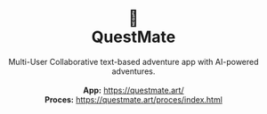 <h1 align='center'>
  📜 <br>
  QuestMate
</h1>
<p align="center">
  Multi-User Collaborative text-based adventure app with AI-powered adventures.
  <br> <br>
      <strong>App:</strong> <a href="https://questmate.art/"> https://questmate.art/ </a> <br>
  <strong>Proces:</strong> <a href="https://questmate.art/proces/index.html"> https://questmate.art/proces/index.html </a>
</p>

<!-- Here are some hints for your projects Readme.md! -->

<!-- Start out with a title and a description -->

<!-- Add a nice image here at the end of the week, showing off your shiny frontend 📸 -->

<!-- Add a link to your live demo in Github Pages 🌐-->

<!-- replace the code in the /docs folder with your own, so you can showcase your work with GitHub Pages 🌍 -->

<!-- Maybe a table of contents here? 📚 -->

<!-- ☝️ replace this description with a description of your own work -->

<!-- How about a section that describes how to install this project? 🤓 -->

<!-- ...but how does one use this project? What are its features 🤔 -->

<!-- What external data source is featured in your project and what are its properties 🌠 -->

<!-- This would be a good place for your data life cycle ♻️-->

<!-- Maybe a checklist of done stuff and stuff still on your wishlist? ✅ -->

<!-- We all stand on the shoulders of giants, please link all the sources you used in to create this project. -->

<!-- How about a license here? When in doubt use MIT. 📜  -->

